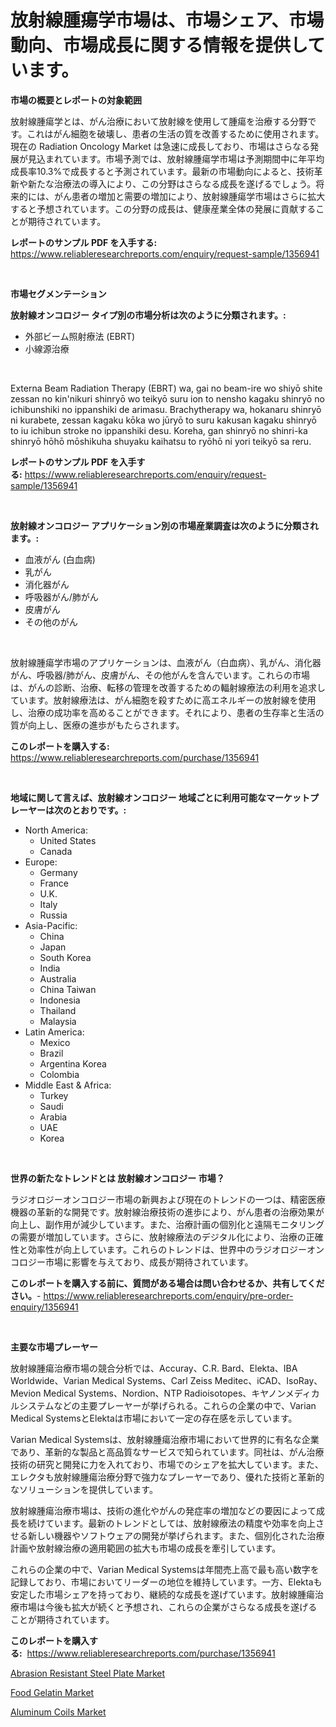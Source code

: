 <p><h1>放射線腫瘍学市場は、市場シェア、市場動向、市場成長に関する情報を提供しています。</h1></p><p><strong>市場の概要とレポートの対象範囲</strong></p>
<p><p>放射線腫瘍学とは、がん治療において放射線を使用して腫瘍を治療する分野です。これはがん細胞を破壊し、患者の生活の質を改善するために使用されます。現在の Radiation Oncology Market は急速に成長しており、市場はさらなる発展が見込まれています。市場予測では、放射線腫瘍学市場は予測期間中に年平均成長率10.3%で成長すると予測されています。最新の市場動向によると、技術革新や新たな治療法の導入により、この分野はさらなる成長を遂げるでしょう。将来的には、がん患者の増加と需要の増加により、放射線腫瘍学市場はさらに拡大すると予想されています。この分野の成長は、健康産業全体の発展に貢献することが期待されています。</p></p>
<p><strong>レポートのサンプル PDF を入手する:</strong> <a href="https://www.reliableresearchreports.com/enquiry/request-sample/1356941">https://www.reliableresearchreports.com/enquiry/request-sample/1356941</a></p>
<p>&nbsp;</p>
<p><strong>市場セグメンテーション</strong></p>
<p><strong>放射線オンコロジー タイプ別の市場分析は次のように分類されます。:</strong></p>
<p><ul><li>外部ビーム照射療法 (EBRT)</li><li>小線源治療</li></ul></p>
<p>&nbsp;</p>
<p><p>Externa Beam Radiation Therapy (EBRT) wa, gai no beam-ire wo shiyō shite zessan no kin'nikuri shinryō wo teikyō suru ion to nensho kagaku shinryō no ichibunshiki no ippanshiki de arimasu. Brachytherapy wa, hokanaru shinryō ni kurabete, zessan kagaku kōka wo jūryō to suru kakusan kagaku shinryō to iu ichibun stroke no ippanshiki desu. Koreha, gan shinryō no shinri-ka shinryō hōhō mōshikuha shuyaku kaihatsu to ryōhō ni yori teikyō sa reru.</p></p>
<p><strong>レポートのサンプル PDF を入手する:</strong>&nbsp;<a href="https://www.reliableresearchreports.com/enquiry/request-sample/1356941">https://www.reliableresearchreports.com/enquiry/request-sample/1356941</a></p>
<p>&nbsp;</p>
<p><strong> 放射線オンコロジー アプリケーション別の市場産業調査は次のように分類されます。:</strong></p>
<p><ul><li>血液がん (白血病)</li><li>乳がん</li><li>消化器がん</li><li>呼吸器がん/肺がん</li><li>皮膚がん</li><li>その他のがん</li></ul></p>
<p>&nbsp;</p>
<p><p>放射線腫瘍学市場のアプリケーションは、血液がん（白血病）、乳がん、消化器がん、呼吸器/肺がん、皮膚がん、その他がんを含んでいます。これらの市場は、がんの診断、治療、転移の管理を改善するための輻射線療法の利用を追求しています。放射線療法は、がん細胞を殺すために高エネルギーの放射線を使用し、治療の成功率を高めることができます。それにより、患者の生存率と生活の質が向上し、医療の進歩がもたらされます。</p></p>
<p><strong>このレポートを購入する:</strong>&nbsp; <a href="https://www.reliableresearchreports.com/purchase/1356941">https://www.reliableresearchreports.com/purchase/1356941</a></p>
<p>&nbsp;</p>
<p><strong>地域に関して言えば、放射線オンコロジー 地域ごとに利用可能なマーケットプレーヤーは次のとおりです。:</strong></p>
<p><ul>
    <li>
        North America:
        <ul>
            <li>United States</li>
            <li>Canada</li>
        </ul>
    </li>
    <li>
        Europe:
        <ul>
            <li>Germany</li>
            <li>France</li>
            <li>U.K.</li>
            <li>Italy</li>
            <li>Russia</li>
        </ul>
    </li>
    <li>
        Asia-Pacific:
        <ul>
            <li>China</li>
            <li>Japan</li>
            <li>South Korea</li>
            <li>India</li>
            <li>Australia</li>
            <li>China Taiwan</li>
            <li>Indonesia</li>
            <li>Thailand</li>
            <li>Malaysia</li>
        </ul>
    </li>
    <li>
        Latin America:
        <ul>
            <li>Mexico</li>
            <li>Brazil</li>
            <li>Argentina Korea</li>
            <li>Colombia</li>
        </ul>
    </li>
    <li>
        Middle East & Africa:
        <ul>
            <li>Turkey</li>
            <li>Saudi</li>
            <li>Arabia</li>
            <li>UAE</li>
            <li>Korea</li>
        </ul>
    </li>
    </ul></p>
<p>&nbsp;</p>
<p><strong>世界の新たなトレンドとは 放射線オンコロジー 市場？</strong></p>
<p><p>ラジオロジーオンコロジー市場の新興および現在のトレンドの一つは、精密医療機器の革新的な開発です。放射線治療技術の進歩により、がん患者の治療効果が向上し、副作用が減少しています。また、治療計画の個別化と遠隔モニタリングの需要が増加しています。さらに、放射線療法のデジタル化により、治療の正確性と効率性が向上しています。これらのトレンドは、世界中のラジオロジーオンコロジー市場に影響を与えており、成長が期待されています。</p></p>
<p><strong>このレポートを購入する前に、質問がある場合は問い合わせるか、共有してください。</strong>- <a href="https://www.reliableresearchreports.com/enquiry/pre-order-enquiry/1356941">https://www.reliableresearchreports.com/enquiry/pre-order-enquiry/1356941</a></p>
<p>&nbsp;</p>
<p><strong>主要な市場プレーヤー</strong></p>
<p><p>放射線腫瘍治療市場の競合分析では、Accuray、C.R. Bard、Elekta、IBA Worldwide、Varian Medical Systems、Carl Zeiss Meditec、iCAD、IsoRay、Mevion Medical Systems、Nordion、NTP Radioisotopes、キヤノンメディカルシステムなどの主要プレーヤーが挙げられる。これらの企業の中で、Varian Medical SystemsとElektaは市場において一定の存在感を示しています。</p><p>Varian Medical Systemsは、放射線腫瘍治療市場において世界的に有名な企業であり、革新的な製品と高品質なサービスで知られています。同社は、がん治療技術の研究と開発に力を入れており、市場でのシェアを拡大しています。また、エレクタも放射線腫瘍治療分野で強力なプレーヤーであり、優れた技術と革新的なソリューションを提供しています。</p><p>放射線腫瘍治療市場は、技術の進化やがんの発症率の増加などの要因によって成長を続けています。最新のトレンドとしては、放射線療法の精度や効率を向上させる新しい機器やソフトウェアの開発が挙げられます。また、個別化された治療計画や放射線治療の適用範囲の拡大も市場の成長を牽引しています。</p><p>これらの企業の中で、Varian Medical Systemsは年間売上高で最も高い数字を記録しており、市場においてリーダーの地位を維持しています。一方、Elektaも安定した市場シェアを持っており、継続的な成長を遂げています。放射線腫瘍治療市場は今後も拡大が続くと予想され、これらの企業がさらなる成長を遂げることが期待されています。</p></p>
<p><strong>このレポートを購入する:</strong>&nbsp;&nbsp;<a href="https://www.reliableresearchreports.com/purchase/1356941">https://www.reliableresearchreports.com/purchase/1356941</a></p>
<p><p><a href="https://github.com/dx0328/Market-Research-Report-List-1/blob/main/abrasion-resistant-steel-plate-market.md">Abrasion Resistant Steel Plate Market</a></p><p><a href="https://github.com/Glendatilghmankmgz0rbhwpy/Market-Research-Report-List-1/blob/main/food-gelatin-market.md">Food Gelatin Market</a></p><p><a href="https://github.com/juancolorado15/Market-Research-Report-List-1/blob/main/aluminum-coils-market.md">Aluminum Coils Market</a></p></p>